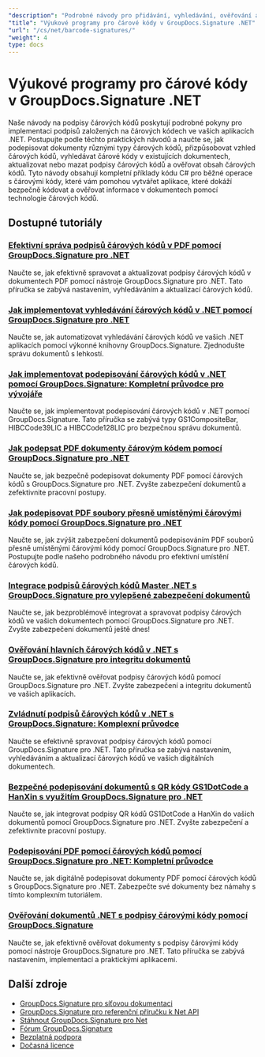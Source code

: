 ```yaml
---
"description": "Podrobné návody pro přidávání, vyhledávání, ověřování a správu podpisů čárových kódů v dokumentech pomocí GroupDocs.Signature pro .NET."
"title": "Výukové programy pro čárové kódy v GroupDocs.Signature .NET"
"url": "/cs/net/barcode-signatures/"
"weight": 4
type: docs
---
```

# Výukové programy pro čárové kódy v GroupDocs.Signature .NET

Naše návody na podpisy čárových kódů poskytují podrobné pokyny pro implementaci podpisů založených na čárových kódech ve vašich aplikacích .NET. Postupujte podle těchto praktických návodů a naučte se, jak podepisovat dokumenty různými typy čárových kódů, přizpůsobovat vzhled čárových kódů, vyhledávat čárové kódy v existujících dokumentech, aktualizovat nebo mazat podpisy čárových kódů a ověřovat obsah čárových kódů. Tyto návody obsahují kompletní příklady kódu C# pro běžné operace s čárovými kódy, které vám pomohou vytvářet aplikace, které dokáží bezpečně kódovat a ověřovat informace v dokumentech pomocí technologie čárových kódů.

## Dostupné tutoriály

### [Efektivní správa podpisů čárových kódů v PDF pomocí GroupDocs.Signature pro .NET](./groupdocs-signature-barcode-management-pdf/)
Naučte se, jak efektivně spravovat a aktualizovat podpisy čárových kódů v dokumentech PDF pomocí nástroje GroupDocs.Signature pro .NET. Tato příručka se zabývá nastavením, vyhledáváním a aktualizací čárových kódů.

### [Jak implementovat vyhledávání čárových kódů v .NET pomocí GroupDocs.Signature pro .NET](./net-barcode-search-groupdocs-signature-implementation/)
Naučte se, jak automatizovat vyhledávání čárových kódů ve vašich .NET aplikacích pomocí výkonné knihovny GroupDocs.Signature. Zjednodušte správu dokumentů s lehkostí.

### [Jak implementovat podepisování čárových kódů v .NET pomocí GroupDocs.Signature: Kompletní průvodce pro vývojáře](./implement-dotnet-barcode-signing-groupdocs-signature/)
Naučte se, jak implementovat podepisování čárových kódů v .NET pomocí GroupDocs.Signature. Tato příručka se zabývá typy GS1CompositeBar, HIBCCode39LIC a HIBCCode128LIC pro bezpečnou správu dokumentů.

### [Jak podepsat PDF dokumenty čárovým kódem pomocí GroupDocs.Signature pro .NET](./sign-pdf-barcode-groupdocs-signature-dotnet/)
Naučte se, jak bezpečně podepisovat dokumenty PDF pomocí čárových kódů s GroupDocs.Signature pro .NET. Zvyšte zabezpečení dokumentů a zefektivnite pracovní postupy.

### [Jak podepisovat PDF soubory přesně umístěnými čárovými kódy pomocí GroupDocs.Signature pro .NET](./sign-pdf-barcode-positioned-groupdocs-signature/)
Naučte se, jak zvýšit zabezpečení dokumentů podepisováním PDF souborů přesně umístěnými čárovými kódy pomocí GroupDocs.Signature pro .NET. Postupujte podle našeho podrobného návodu pro efektivní umístění čárových kódů.

### [Integrace podpisů čárových kódů Master .NET s GroupDocs.Signature pro vylepšené zabezpečení dokumentů](./net-barcode-signature-groupdocs-signature/)
Naučte se, jak bezproblémově integrovat a spravovat podpisy čárových kódů ve vašich dokumentech pomocí GroupDocs.Signature pro .NET. Zvyšte zabezpečení dokumentů ještě dnes!

### [Ověřování hlavních čárových kódů v .NET s GroupDocs.Signature pro integritu dokumentů](./master-barcode-verification-groupdocs-signature-dotnet/)
Naučte se, jak efektivně ověřovat podpisy čárových kódů pomocí GroupDocs.Signature pro .NET. Zvyšte zabezpečení a integritu dokumentů ve vašich aplikacích.

### [Zvládnutí podpisů čárových kódů v .NET s GroupDocs.Signature: Komplexní průvodce](./master-barcode-signatures-groupdocs-dotnet/)
Naučte se efektivně spravovat podpisy čárových kódů pomocí GroupDocs.Signature pro .NET. Tato příručka se zabývá nastavením, vyhledáváním a aktualizací čárových kódů ve vašich digitálních dokumentech.

### [Bezpečné podepisování dokumentů s QR kódy GS1DotCode a HanXin s využitím GroupDocs.Signature pro .NET](./sign-documents-gs1dotcode-hanxin-qr-groupdocs-signature-dotnet/)
Naučte se, jak integrovat podpisy QR kódů GS1DotCode a HanXin do vašich dokumentů pomocí GroupDocs.Signature pro .NET. Zvyšte zabezpečení a zefektivnite pracovní postupy.

### [Podepisování PDF pomocí čárových kódů pomocí GroupDocs.Signature pro .NET: Kompletní průvodce](./sign-pdf-barcode-groupdocs-signature-net/)
Naučte se, jak digitálně podepisovat dokumenty PDF pomocí čárových kódů s GroupDocs.Signature pro .NET. Zabezpečte své dokumenty bez námahy s tímto komplexním tutoriálem.

### [Ověřování dokumentů .NET s podpisy čárovými kódy pomocí GroupDocs.Signature](./verify-dotnet-documents-barcode-signatures-groupdocs/)
Naučte se, jak efektivně ověřovat dokumenty s podpisy čárovými kódy pomocí nástroje GroupDocs.Signature pro .NET. Tato příručka se zabývá nastavením, implementací a praktickými aplikacemi.

## Další zdroje

- [GroupDocs.Signature pro síťovou dokumentaci](https://docs.groupdocs.com/signature/net/)
- [GroupDocs.Signature pro referenční příručku k Net API](https://reference.groupdocs.com/signature/net/)
- [Stáhnout GroupDocs.Signature pro Net](https://releases.groupdocs.com/signature/net/)
- [Fórum GroupDocs.Signature](https://forum.groupdocs.com/c/signature)
- [Bezplatná podpora](https://forum.groupdocs.com/)
- [Dočasná licence](https://purchase.groupdocs.com/temporary-license/)